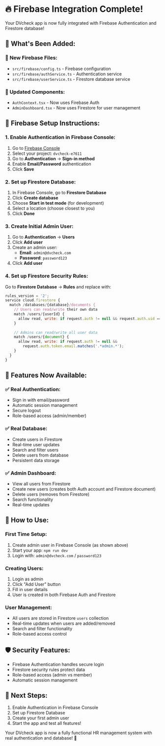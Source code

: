 # 🔥 Firebase Integration Complete!

Your DVcheck app is now fully integrated with Firebase Authentication and Firestore database!

## 🚀 What's Been Added:

### 📁 **New Firebase Files:**
- `src/firebase/config.ts` - Firebase configuration
- `src/firebase/authService.ts` - Authentication service
- `src/firebase/userService.ts` - Firestore database service

### 🔧 **Updated Components:**
- `AuthContext.tsx` - Now uses Firebase Auth
- `AdminDashboard.tsx` - Now uses Firestore for user management

## 🎯 **Firebase Setup Instructions:**

### 1. **Enable Authentication in Firebase Console:**
1. Go to [Firebase Console](https://console.firebase.google.com/)
2. Select your project: `dvcheck-e7611`
3. Go to **Authentication** → **Sign-in method**
4. Enable **Email/Password** authentication
5. Click **Save**

### 2. **Set up Firestore Database:**
1. In Firebase Console, go to **Firestore Database**
2. Click **Create database**
3. Choose **Start in test mode** (for development)
4. Select a location (choose closest to you)
5. Click **Done**

### 3. **Create Initial Admin User:**
1. Go to **Authentication** → **Users**
2. Click **Add user**
3. Create an admin user:
   - **Email**: `admin@dvcheck.com`
   - **Password**: `password123`
4. Click **Add user**

### 4. **Set up Firestore Security Rules:**
Go to **Firestore Database** → **Rules** and replace with:

```javascript
rules_version = '2';
service cloud.firestore {
  match /databases/{database}/documents {
    // Users can read/write their own data
    match /users/{userId} {
      allow read, write: if request.auth != null && request.auth.uid == userId;
    }
    
    // Admins can read/write all user data
    match /users/{document} {
      allow read, write: if request.auth != null && 
        request.auth.token.email.matches('.*admin.*');
    }
  }
}
```

## 🎉 **Features Now Available:**

### ✅ **Real Authentication:**
- Sign in with email/password
- Automatic session management
- Secure logout
- Role-based access (admin/member)

### ✅ **Real Database:**
- Create users in Firestore
- Real-time user updates
- Search and filter users
- Delete users from database
- Persistent data storage

### ✅ **Admin Dashboard:**
- View all users from Firestore
- Create new users (creates both Auth account and Firestore document)
- Delete users (removes from Firestore)
- Search functionality
- Real-time updates

## 🔐 **How to Use:**

### **First Time Setup:**
1. Create admin user in Firebase Console (as shown above)
2. Start your app: `npm run dev`
3. Login with: `admin@dvcheck.com` / `password123`

### **Creating Users:**
1. Login as admin
2. Click "Add User" button
3. Fill in user details
4. User is created in both Firebase Auth and Firestore

### **User Management:**
- All users are stored in Firestore `users` collection
- Real-time updates when users are added/removed
- Search and filter functionality
- Role-based access control

## 🛡️ **Security Features:**
- Firebase Authentication handles secure login
- Firestore security rules protect data
- Role-based access (admin vs member)
- Automatic session management

## 🚀 **Next Steps:**
1. Enable Authentication in Firebase Console
2. Set up Firestore Database
3. Create your first admin user
4. Start the app and test all features!

Your DVcheck app is now a fully functional HR management system with real authentication and database! 🎉


